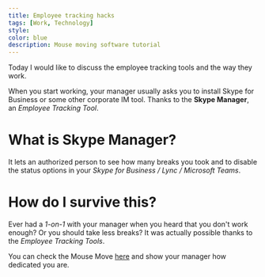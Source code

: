 ```yaml
---
title: Employee tracking hacks
tags: [Work, Technology]
style: 
color: blue
description: Mouse moving software tutorial
---
```


Today I would like to discuss the employee tracking tools and the way they work.

When you start working, your manager usually asks you to install Skype for Business or some other corporate IM tool. Thanks to the **Skype Manager**, an *Employee Tracking Tool*.

# What is Skype Manager?

It lets an authorized person to see how many breaks you took and to disable the status options in your *Skype for Business / Lync / Microsoft Teams*.

# How do I survive this?

Ever had a *1-on-1* with your manager when you heard that you don't work enough? Or you should take less breaks? It was actually possible thanks to the *Employee Tracking Tools*.

You can check the Mouse Move [here](https://www.microsoft.com/en-us/p/move-mouse/9nq4ql59xlbf?) and show your manager how dedicated you are.